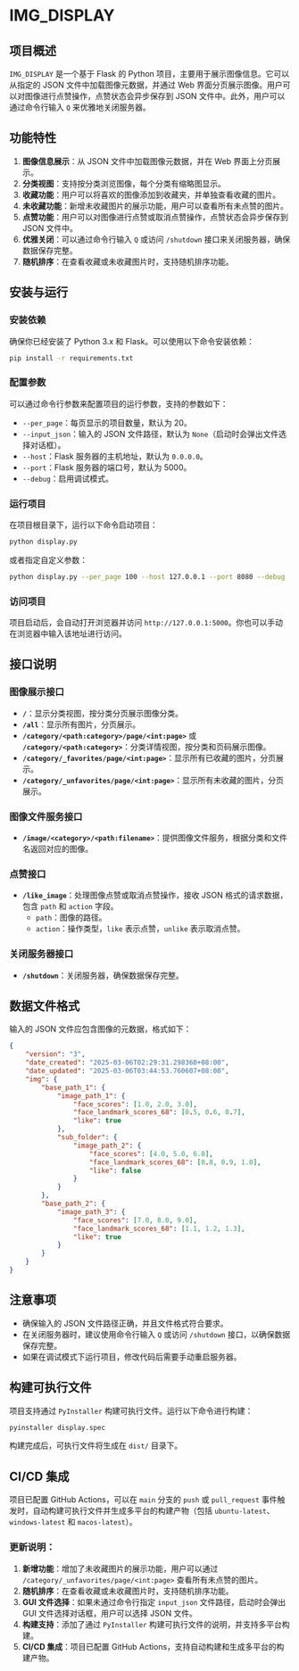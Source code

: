 # IMG_DISPLAY

## 项目概述
`IMG_DISPLAY` 是一个基于 Flask 的 Python 项目，主要用于展示图像信息。它可以从指定的 JSON 文件中加载图像元数据，并通过 Web 界面分页展示图像。用户可以对图像进行点赞操作，点赞状态会异步保存到 JSON 文件中。此外，用户可以通过命令行输入 `Q` 来优雅地关闭服务器。

## 功能特性
1. **图像信息展示**：从 JSON 文件中加载图像元数据，并在 Web 界面上分页展示。
2. **分类视图**：支持按分类浏览图像，每个分类有缩略图显示。
3. **收藏功能**：用户可以将喜欢的图像添加到收藏夹，并单独查看收藏的图片。
4. **未收藏功能**：新增未收藏图片的展示功能，用户可以查看所有未点赞的图片。
5. **点赞功能**：用户可以对图像进行点赞或取消点赞操作，点赞状态会异步保存到 JSON 文件中。
6. **优雅关闭**：可以通过命令行输入 `Q` 或访问 `/shutdown` 接口来关闭服务器，确保数据保存完整。
7. **随机排序**：在查看收藏或未收藏图片时，支持随机排序功能。

## 安装与运行

### 安装依赖
确保你已经安装了 Python 3.x 和 Flask。可以使用以下命令安装依赖：
```bash
pip install -r requirements.txt
```

### 配置参数
可以通过命令行参数来配置项目的运行参数，支持的参数如下：
- `--per_page`：每页显示的项目数量，默认为 20。
- `--input_json`：输入的 JSON 文件路径，默认为 `None`（启动时会弹出文件选择对话框）。
- `--host`：Flask 服务器的主机地址，默认为 `0.0.0.0`。
- `--port`：Flask 服务器的端口号，默认为 5000。
- `--debug`：启用调试模式。

### 运行项目
在项目根目录下，运行以下命令启动项目：
```bash
python display.py
```
或者指定自定义参数：
```bash
python display.py --per_page 100 --host 127.0.0.1 --port 8080 --debug
```

### 访问项目
项目启动后，会自动打开浏览器并访问 `http://127.0.0.1:5000`。你也可以手动在浏览器中输入该地址进行访问。

## 接口说明
### 图像展示接口
- **`/`**：显示分类视图，按分类分页展示图像分类。
- **`/all`**：显示所有图片，分页展示。
- **`/category/<path:category>/page/<int:page>`** 或 **`/category/<path:category>`**：分类详情视图，按分类和页码展示图像。
- **`/category/_favorites/page/<int:page>`**：显示所有已收藏的图片，分页展示。
- **`/category/_unfavorites/page/<int:page>`**：显示所有未收藏的图片，分页展示。

### 图像文件服务接口
- **`/image/<category>/<path:filename>`**：提供图像文件服务，根据分类和文件名返回对应的图像。

### 点赞接口
- **`/like_image`**：处理图像点赞或取消点赞操作，接收 JSON 格式的请求数据，包含 `path` 和 `action` 字段。
    - `path`：图像的路径。
    - `action`：操作类型，`like` 表示点赞，`unlike` 表示取消点赞。

### 关闭服务器接口
- **`/shutdown`**：关闭服务器，确保数据保存完整。

## 数据文件格式
输入的 JSON 文件应包含图像的元数据，格式如下：
```json
{
    "version": "3",
    "date_created": "2025-03-06T02:29:31.298360+08:00",
    "date_updated": "2025-03-06T03:44:53.760607+08:00",
    "img": {
        "base_path_1": {
            "image_path_1": {
                "face_scores": [1.0, 2.0, 3.0],
                "face_landmark_scores_68": [0.5, 0.6, 0.7],
                "like": true
            },
            "sub_folder": {
                "image_path_2": {
                    "face_scores": [4.0, 5.0, 6.0],
                    "face_landmark_scores_68": [0.8, 0.9, 1.0],
                    "like": false
                }
            }
        },
        "base_path_2": {
            "image_path_3": {
                "face_scores": [7.0, 8.0, 9.0],
                "face_landmark_scores_68": [1.1, 1.2, 1.3],
                "like": true
            }
        }
    }
}
```

## 注意事项
- 确保输入的 JSON 文件路径正确，并且文件格式符合要求。
- 在关闭服务器时，建议使用命令行输入 `Q` 或访问 `/shutdown` 接口，以确保数据保存完整。
- 如果在调试模式下运行项目，修改代码后需要手动重启服务器。

## 构建可执行文件
项目支持通过 `PyInstaller` 构建可执行文件。运行以下命令进行构建：
```bash
pyinstaller display.spec
```
构建完成后，可执行文件将生成在 `dist/` 目录下。

## CI/CD 集成
项目已配置 GitHub Actions，可以在 `main` 分支的 `push` 或 `pull_request` 事件触发时，自动构建可执行文件并生成多平台的构建产物（包括 `ubuntu-latest`、`windows-latest` 和 `macos-latest`）。

### 更新说明：
1. **新增功能**：增加了未收藏图片的展示功能，用户可以通过 `/category/_unfavorites/page/<int:page>` 查看所有未点赞的图片。
2. **随机排序**：在查看收藏或未收藏图片时，支持随机排序功能。
3. **GUI 文件选择**：如果未通过命令行指定 `input_json` 文件路径，启动时会弹出 GUI 文件选择对话框，用户可以选择 JSON 文件。
4. **构建支持**：添加了通过 `PyInstaller` 构建可执行文件的说明，并支持多平台构建。
5. **CI/CD 集成**：项目已配置 GitHub Actions，支持自动构建和生成多平台的构建产物。